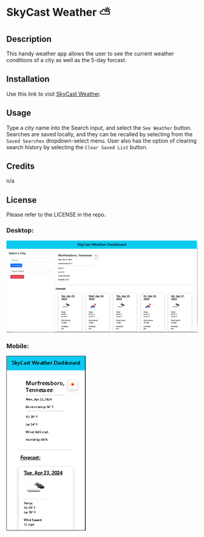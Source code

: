 # SkyCast Weather ⛅

## Description
This handy weather app allows the user to see the current weather conditions of a city as well as the 5-day forcast.
## Installation

Use this link to visit [SkyCast Weather](https://jfleming963.github.io/SkyCast-Weather-App/).

## Usage
Type a city name into the Search input, and select the `See Weather` button. 
Searches are saved locally, and they can be recalled by selecting from the `Saved Searches` dropdown-select menu. User also has the option of clearing search history by selecting the `Clear Saved List` button.
## Credits
n/a
## License 

Please refer to the LICENSE in the repo.

### Desktop:
![desktop-screenshot](./assets/images/screenshot_desktop.PNG "desktop screenshot")
### Mobile:
![mobile-screenshot](./assets/images/screenshot_mobile.PNG "mobile screenshot")
